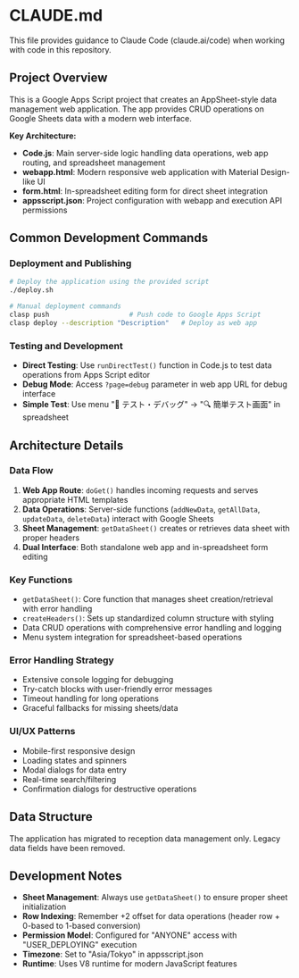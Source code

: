 # CLAUDE.md

This file provides guidance to Claude Code (claude.ai/code) when working with code in this repository.

## Project Overview

This is a Google Apps Script project that creates an AppSheet-style data management web application. The app provides CRUD operations on Google Sheets data with a modern web interface.

**Key Architecture:**
- **Code.js**: Main server-side logic handling data operations, web app routing, and spreadsheet management
- **webapp.html**: Modern responsive web application with Material Design-like UI
- **form.html**: In-spreadsheet editing form for direct sheet integration
- **appsscript.json**: Project configuration with webapp and execution API permissions

## Common Development Commands

### Deployment and Publishing
```bash
# Deploy the application using the provided script
./deploy.sh

# Manual deployment commands
clasp push                    # Push code to Google Apps Script
clasp deploy --description "Description"   # Deploy as web app
```

### Testing and Development
- **Direct Testing**: Use `runDirectTest()` function in Code.js to test data operations from Apps Script editor
- **Debug Mode**: Access `?page=debug` parameter in web app URL for debug interface
- **Simple Test**: Use menu "🔧 テスト・デバッグ" → "🔍 簡単テスト画面" in spreadsheet

## Architecture Details

### Data Flow
1. **Web App Route**: `doGet()` handles incoming requests and serves appropriate HTML templates
2. **Data Operations**: Server-side functions (`addNewData`, `getAllData`, `updateData`, `deleteData`) interact with Google Sheets
3. **Sheet Management**: `getDataSheet()` creates or retrieves data sheet with proper headers
4. **Dual Interface**: Both standalone web app and in-spreadsheet form editing

### Key Functions
- `getDataSheet()`: Core function that manages sheet creation/retrieval with error handling
- `createHeaders()`: Sets up standardized column structure with styling
- Data CRUD operations with comprehensive error handling and logging
- Menu system integration for spreadsheet-based operations

### Error Handling Strategy
- Extensive console logging for debugging
- Try-catch blocks with user-friendly error messages
- Timeout handling for long operations
- Graceful fallbacks for missing sheets/data

### UI/UX Patterns
- Mobile-first responsive design
- Loading states and spinners
- Modal dialogs for data entry
- Real-time search/filtering
- Confirmation dialogs for destructive operations

## Data Structure

The application has migrated to reception data management only. Legacy data fields have been removed.

## Development Notes

- **Sheet Management**: Always use `getDataSheet()` to ensure proper sheet initialization
- **Row Indexing**: Remember +2 offset for data operations (header row + 0-based to 1-based conversion)
- **Permission Model**: Configured for "ANYONE" access with "USER_DEPLOYING" execution
- **Timezone**: Set to "Asia/Tokyo" in appsscript.json
- **Runtime**: Uses V8 runtime for modern JavaScript features